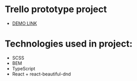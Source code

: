 # Trello prototype project
- [DEMO LINK](https://illiabezditnyi.github.io/trello-prototype/)
# Technologies used in project:
- SCSS
- BEM
- TypeScript
- React + react-beautiful-dnd

